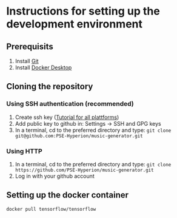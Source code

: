 # Instructions for setting up the development environment
## Prerequisits
1. Install [Git](https://git-scm.com/downloads)
2. Install [Docker Desktop](https://docs.docker.com/desktop/)
## Cloning the repository
### Using SSH authentication (recommended)
1. Create ssh key ([Tutorial for all plattforms](https://www.digitalocean.com/community/tutorials/how-to-create-ssh-keys-with-openssh-on-macos-or-linux))
2. Add public key to github in: Settings -> SSH and GPG keys
3. In a terminal, cd to the preferred directory and type: `git clone git@github.com:PSE-Hyperion/music-generator.git`
### Using HTTP
1. In a terminal, cd to the preferred directory and type: `git clone https://github.com/PSE-Hyperion/music-generator.git`
2. Log in with your github account
## Setting up the docker container
`docker pull tensorflow/tensorflow`
